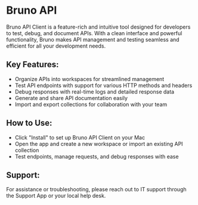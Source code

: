 <!--bruno api developer http-->
# Bruno API

Bruno API Client is a feature-rich and intuitive tool designed for developers to test, debug, and document APIs. With a clean interface and powerful functionality, Bruno makes API management and testing seamless and efficient for all your development needs.

## Key Features:

- Organize APIs into workspaces for streamlined management
- Test API endpoints with support for various HTTP methods and headers
- Debug responses with real-time logs and detailed response data
- Generate and share API documentation easily
- Import and export collections for collaboration with your team

## How to Use:
- Click "Install" to set up Bruno API Client on your Mac
- Open the app and create a new workspace or import an existing API collection
- Test endpoints, manage requests, and debug responses with ease

## Support:
For assistance or troubleshooting, please reach out to IT support through the Support App or your local help desk.
